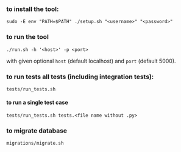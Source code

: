 ### to install the tool:
`sudo -E env "PATH=$PATH" ./setup.sh "<username>" "<password>"`

### to run the tool
`./run.sh -h '<host>' -p <port>`

with given optional `host` (default localhost) and `port` (default 5000). 

### to run tests all tests (including integration tests):
`tests/run_tests.sh`
#### to run a single test case
`tests/run_tests.sh tests.<file name without .py>`

### to migrate database
`migrations/migrate.sh`

